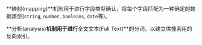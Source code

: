 **映射(mapping)**机制用于进行字段类型确认，将每个字段匹配为一种确定的数据类型(`string`, `number`, `booleans`, `date`等)。

**分析(analysis)**机制用于进行**全文文本(Full Text)**的分词，以建立供搜索用的反向索引。
